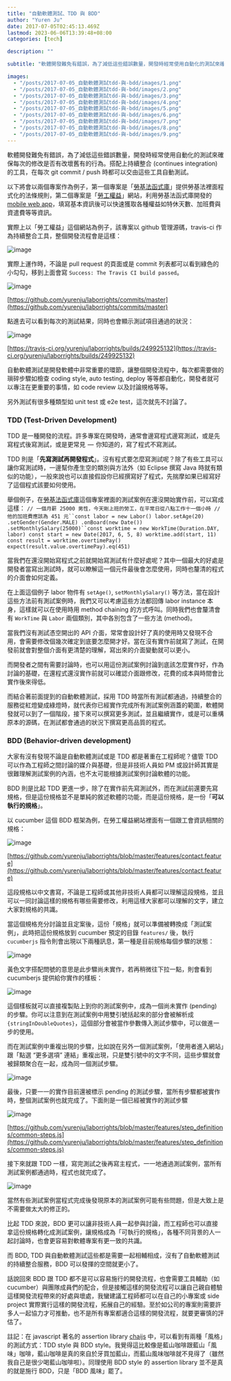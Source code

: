 ```yaml
---
title: "自動軟體測試、TDD 與 BDD"
author: "Yuren Ju"
date: 2017-07-05T02:45:13.469Z
lastmod: 2023-06-06T13:39:48+08:00
categories: [tech]

description: ""

subtitle: "軟體開發難免有錯誤，為了減低這些錯誤數量，開發時經常使用自動化的測試來確保每次的修改是否有改壞舊有的行為。搭配上持續整合 (continues integration) 的工具，在每次 git commit / push 時都可以交由這些工具自動測試。"

images:
  - "/posts/2017-07-05_自動軟體測試tdd-與-bdd/images/1.png"
  - "/posts/2017-07-05_自動軟體測試tdd-與-bdd/images/2.png"
  - "/posts/2017-07-05_自動軟體測試tdd-與-bdd/images/3.png"
  - "/posts/2017-07-05_自動軟體測試tdd-與-bdd/images/4.png"
  - "/posts/2017-07-05_自動軟體測試tdd-與-bdd/images/5.png"
  - "/posts/2017-07-05_自動軟體測試tdd-與-bdd/images/6.png"
  - "/posts/2017-07-05_自動軟體測試tdd-與-bdd/images/7.png"
  - "/posts/2017-07-05_自動軟體測試tdd-與-bdd/images/8.png"
  - "/posts/2017-07-05_自動軟體測試tdd-與-bdd/images/9.png"
---
```


軟體開發難免有錯誤，為了減低這些錯誤數量，開發時經常使用自動化的測試來確保每次的修改是否有改壞舊有的行為。搭配上持續整合 (continues integration) 的工具，在每次 git commit / push 時都可以交由這些工具自動測試。

以下將會以兩個專案作為例子，第一個專案是「[勞基法函式庫](https://github.com/g0v/labor-standards-tw)」提供勞基法裡面程式化的法條規則，第二個專案是「[勞工權益](https://github.com/yurenju/laborrights)」網站，利用勞基法函式庫開發的 [mobile web app](https://yurenju.github.io/laborrights/#/)，填寫基本資訊後可以快速獲取各種權益如特休天數、加班費與資遣費等等資訊。

實際上以「勞工權益」這個網站為例子，該專案以 github 管理源碼，travis-ci 作為持續整合工具，整個開發流程會是這樣：

![image](/posts/2017-07-05_自動軟體測試tdd-與-bdd/images/1.png#layoutTextWidth)

實際上運作時，不論是 pull request 的頁面或是 commit 列表都可以看到綠色的小勾勾，移到上面會寫 `Success: The Travis CI build passed`。

![image](/posts/2017-07-05_自動軟體測試tdd-與-bdd/images/2.png#layoutTextWidth)

[https://github.com/yurenju/laborrights/commits/master](https://github.com/yurenju/laborrights/commits/master)

點進去可以看到每次的測試結果，同時也會顯示測試項目通過的狀況：

![image](/posts/2017-07-05_自動軟體測試tdd-與-bdd/images/3.png#layoutTextWidth)

[https://travis-ci.org/yurenju/laborrights/builds/249925132](https://travis-ci.org/yurenju/laborrights/builds/249925132)

自動軟體測試是開發軟體中非常重要的環節，讓整個開發流程中，每次都需要做的瑣碎步驟如檢查 coding style, auto testing, deploy 等等都自動化，開發者就可以專注在更重要的事情，如 code review 以及討論規格等等。

另外測試有很多種類型如 unit test 或 e2e test，這次就先不討論了。

### TDD (Test-Driven Development)

TDD 是一種開發的流程。許多專案在開發時，通常會邊寫程式邊寫測試，或是先寫程式後寫測試，或是更常見  —  你知道的，寫了程式不寫測試。

TDD 則是「**先寫測試再開發程式**」。沒有程式要怎麼寫測試呢？除了有些工具可以讓你寫測試時，一邊幫你產生空的類別與方法外（如 Eclipse 撰寫 Java 時就有類似的功能），一般來說也可以直接假設你已經撰寫好了程式，先揣摩如果已經寫好了這個程式該要如何使用。

舉個例子，在[勞基法函式庫](https://github.com/g0v/labor-standards-tw)這個專案裡面的測試案例在還沒開始實作前，可以寫成這樣：
` // 一個月薪 25000 男性，今天剛上班的勞工，在平常日從八點工作十一個小時
// 他的加班費應該為 451 元``const labor = new Labor()
labor.setAge(20)
     .setGender(Gender.MALE)
     .onBoard(new Date())
     .setMonthlySalary(25000)``const worktime = new WorkTime(Duration.DAY, labor)
const start = new Date(2017, 6, 5, 8)
worktime.add(start, 11)
const result = worktime.overtimePay()
expect(result.value.overtimePay).eq(451) `

當我們在還沒開始寫程式之前就開始寫測試有什麼好處呢？其中一個最大的好處是開發者當寫出測試時，就可以瞭解這一個元件最後會怎麼使用，同時也釐清的程式的介面會如何定義。

在上面這個例子 labor 物件有 `setAge()`, `setMonthlySalary()` 等方法，當在設計這些方法前有測試案例時，我們又可以考慮這些方法都回傳 labor instance 本身，這樣就可以在使用時用 method chaining 的方式呼叫。同時我們也會釐清會有 `WorkTime` 與 `Labor` 兩個類別，其中各別包含了一些方法 (method)。

當我們沒有測試憑空開出的 API 介面，常常會設計好了真的使用時又發現不合用，會需要修改個幾次確定到底要怎麼開才好。當在沒有實作前就寫了測試，在開發前就會對整個介面有更清楚的理解，寫出來的介面變動就可以更小。

而開發者之間有需要討論時，也可以用這份測試案例討論到底該怎麼實作好，作為討論的基礎，在還程式還沒實作前就可以確認介面跟修改，花費的成本與時間會比實作後來得低。

而結合著前面提到的自動軟體測試，採用 TDD 時當所有測試都通過，持續整合的服務從紅燈變成綠燈時，就代表你已經實作完成所有測試案例涵蓋的範圍，軟體開發就可以到了一個階段，接下來可以撰寫更多測試，並且繼續實作，或是可以重構原本的源碼，在測試都會通過的狀況下撰寫更高品質的程式。

### BDD (Behavior-driven development)

大家有沒有發現不論是自動軟體測試或是 TDD 都是著重在工程師呢？儘管 TDD 可以作為工程師之間討論的媒介與基礎，但是非技術人員如 PM 或設計師其實是很難理解測試案例的內涵，也不太可能根據測試案例討論軟體的功能。

BDD 則是比起 TDD 更進一步，除了在實作前先寫測試外，而在測試前還要先寫規格，但是這份規格並不是單純的敘述軟體的功能，而是這份規格，是一份「**可以執行的規格**」。

以 cucumber 這個 BDD 框架為例，在勞工權益網站裡面有一個跟工會資訊相關的規格：

![image](/posts/2017-07-05_自動軟體測試tdd-與-bdd/images/4.png#layoutTextWidth)

[https://github.com/yurenju/laborrights/blob/master/features/contact.feature](https://github.com/yurenju/laborrights/blob/master/features/contact.feature)

這段規格以中文書寫，不論是工程師或其他非技術人員都可以理解這段規格，並且可以一同討論這樣的規格有哪些需要修改，利用這樣大家都可以理解的文字，建立大家對規格的共識。

當這個規格充分討論並且定案後，這份「規格」就可以準備被轉換成「測試案例」，此時把這份規格放到 cucumber 預定的目錄 `features/` 後，執行 `cucumberjs` 指令則會出現以下兩種訊息，第一種是目前規格每個步驟的狀態：

![image](/posts/2017-07-05_自動軟體測試tdd-與-bdd/images/5.png#layoutTextWidth)

黃色文字搭配問號的意思是此步驟尚未實作，若再稍微往下拉一點，則會看到 cucumberjs 提供給你實作的樣板：

![image](/posts/2017-07-05_自動軟體測試tdd-與-bdd/images/6.png#layoutTextWidth)

這個樣板就可以直接複製貼上到你的測試案例中，成為一個尚未實作 (pending) 的步驟。你可以注意到在測試案例中用雙引號括起來的部分會被解析成 `{stringInDoubleQuotes}`，這個部分會被當作參數傳入測試步驟中，可以做進一步的使用。

而在測試案例中重複出現的步驟，比如說在另外一個測試案例，「使用者進入網站」跟「點選 “更多選項” 連結」重複出現，只是雙引號中的文字不同，這些步驟就會被歸類聚合在一起，成為同一個測試步驟。

![image](/posts/2017-07-05_自動軟體測試tdd-與-bdd/images/7.png#layoutTextWidth)

最後，只要一一的實作目前還被標示 pending 的測試步驟，當所有步驟都被實作時，整個測試案例也就完成了。下面則是一個已經被實作的測試步驟

![image](/posts/2017-07-05_自動軟體測試tdd-與-bdd/images/8.png#layoutTextWidth)

[https://github.com/yurenju/laborrights/blob/master/features/step_definitions/common-steps.js](https://github.com/yurenju/laborrights/blob/master/features/step_definitions/common-steps.js)

接下來就跟 TDD 一樣，寫完測試之後再寫主程式，一一地通過測試案例，當所有測試案例都通過時，程式也就完成了。

![image](/posts/2017-07-05_自動軟體測試tdd-與-bdd/images/9.png#layoutTextWidth)

當然有些測試案例當程式完成後發現原本的測試案例可能有些問題，但是大致上是不需要做太大的修正的。

比起 TDD 來說，BDD 更可以讓非技術人員一起參與討論，而工程師也可以直接拿這份規格轉化成測試案例，讓規格成為「可執行的規格」，各種不同背景的人一起討論時，也會更容易對軟體專案有更一致的共識。

而 BDD, TDD 與自動軟體測試這些都是需要一起相輔相成，沒有了自動軟體測試的持續整合服務，BDD 可以發揮的空間就更小了。

話說回來 BDD 跟 TDD 都不是可以容易施行的開發流程，也會需要工具輔助（如 cucumber）與團隊成員們的配合，但是接觸這樣的開發流程可以讓自己親自體驗這樣開發流程帶來的好處與壞處，我蠻建議工程師都可以在自己的小專案或 side project 實際實行這樣的開發流程，拓展自己的經驗。至於如公司的專案則需要許多人一起協力才可推動，也不是所有專案都適合這樣的開發流程，就要更審慎的評估了。

註記：在 javascript 著名的 assertion library [chaijs](http://chaijs.com/) 中，可以看到有兩種「風格」的測試方式：TDD style 與 BDD style。我覺得這比較像是藍山咖啡跟藍山「風味」咖啡，藍山咖啡是真的來自於牙買加藍山，而藍山風味咖啡就不見得了（雖然我自己是很少喝藍山咖啡啦）。同理使用 BDD style 的 assertion library 並不是真的就是施行 BDD，只是「BDD 風味」罷了。
